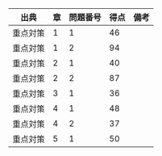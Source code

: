

| 出典 | 章 | 問題番号 | 得点 | 備考 |
| ----------- | ------ | ------ | ------- | ---------------------------------- |
| 重点対策 | 1 | 1 | 46 | |
| 重点対策 | 1 | 2 | 94 | |
| 重点対策 | 2 | 1 | 40 | |
| 重点対策 | 2 | 2 | 87 | |
| 重点対策 | 3 | 1 | 36 | |
| 重点対策 | 4 | 1 | 48 | |
| 重点対策 | 4 | 2 | 37 | |
| 重点対策 | 5 | 1 | 50 | |